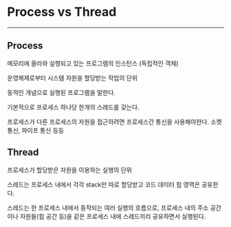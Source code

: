 # Process vs Thread

---



## Process

메모리에 올라와 실행되고 있는 프로그램의 인스턴스 (독립적인 객체)

운영체제로부터 시스템 자원을 할당받는 작업의 단위

동적인 개념으로 실행된 프로그램을 말한다.

기본적으로 프로세스 하나당 한개의 스레드를 갖는다.

프로세스가 다른 프로세스의 자원을 접근하려면 프로세스간 통신을 사용해야한다. 소켓 통신, 파이프 통신 등등



## Thread

프로세스가 할당받은 자원을 이용하는 실행의 단위

스레드는 프로세스 내에서 각각 stack만 따로 할당받고 코드 데이터 힙 영역은 공유한다.

스레드는 한 프로세스 내에서 동작되는 여러 실행의 흐름으로, 프로세스 내의 주소 공간이나 자원들(힙 공간 등)을 같은 프로세스 내에 스레드끼리 공유하면서 실행된다.